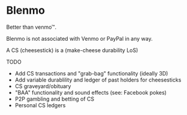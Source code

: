 # Blenmo

Better than venmo™.

Blenmo is not associated with Venmo or PayPal in any way.

A CS (cheesestick) is a (make-cheese durability LoS)

TODO
  - Add CS transactions and "grab-bag" functionality (ideally 3D)
  - Add variable durablility and ledger of past holders for cheesesticks
  - CS graveyard/obituary
  - "BAA" functionality and sound effects (see: Facebook pokes)
  - P2P gambling and betting of CS
  - Personal CS ledgers
 
